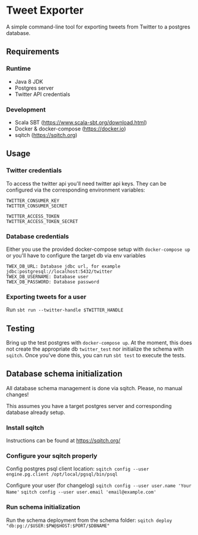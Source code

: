 # Tweet Exporter
A simple command-line tool for exporting tweets from Twitter to a postgres database.

## Requirements

### Runtime
- Java 8 JDK
- Postgres server
- Twitter API credentials

### Development
- Scala SBT (https://www.scala-sbt.org/download.html)
- Docker & docker-compose (https://docker.io)
- sqitch (https://sqitch.org)

## Usage

### Twitter credentials
To access the twitter api you'll need twitter api keys. They can be configured
via the corresponding environment variables:
```
TWITTER_CONSUMER_KEY
TWITTER_CONSUMER_SECRET

TWITTER_ACCESS_TOKEN
TWITTER_ACCESS_TOKEN_SECRET
```

### Database credentials
Either you use the provided docker-compose setup with `docker-compose up`
or you'll have to configure the target db via env variables
```
TWEX_DB_URL: Database jdbc url, for example jdbc:postgresql://localhost:5432/twitter
TWEX_DB_USERNAME: Database user
TWEX_DB_PASSWORD: Database password
```

### Exporting tweets for a user

Run `sbt run --twitter-handle $TWITTER_HANDLE`

## Testing
Bring up the test postgres with `docker-compose up`. At 
the moment, this does not create the appropriate db `twitter_test` nor
initialize the schema with `sqitch`. Once you've done this, you can
run `sbt test` to execute the tests.

## Database schema initialization
All database schema management is done via sqitch. Please, no manual changes!

This assumes you have a target postgres
server and corresponding database already setup.

### Install sqitch
Instructions can be found at https://sqitch.org/

### Configure your sqitch properly

Config postgres psql client location:
`sqitch config --user engine.pg.client /opt/local/pgsql/bin/psql`

Configure your user (for changelog)
`sqitch config --user user.name 'Your Name'`
`sqitch config --user user.email 'email@example.com'`

### Run schema initialization
Run the schema deployment from the schema folder:
`sqitch deploy "db:pg://$USER:$PW@$HOST:$PORT/$DBNAME"`